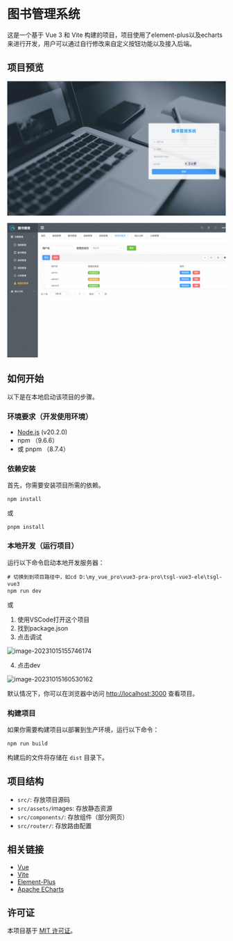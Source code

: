 # 图书管理系统

这是一个基于 Vue 3 和 Vite 构建的项目，项目使用了element-plus以及echarts来进行开发，用户可以通过自行修改来自定义按钮功能以及接入后端。

## 项目预览

![preview-one](.\src\assets\preview-one.gif)

![preview-two](.\src\assets\preview-two.gif)

## 如何开始

以下是在本地启动该项目的步骤。

### 环境要求（开发使用环境）

- [Node.js](https://nodejs.org/) (v20.2.0)
- npm  （9.6.6）
- 或 pnpm （8.7.4）

### 依赖安装

首先，你需要安装项目所需的依赖。

```
npm install 
```

或

```
pnpm install 
```



### 本地开发（运行项目）

运行以下命令启动本地开发服务器：

```
# 切换到到项目路径中，如cd D:\my_vue_pro\vue3-pra-pro\tsgl-vue3-ele\tsgl-vue3
npm run dev
```

或

1. 使用VSCode打开这个项目
2. 找到package.json
3. 点击调试

![image-20231015155746174](C:\Users\Mobanc\AppData\Roaming\Typora\typora-user-images\image-20231015155746174.png)

4. 点击dev

![image-20231015160530162](C:\Users\Mobanc\AppData\Roaming\Typora\typora-user-images\image-20231015160530162.png)

默认情况下，你可以在浏览器中访问 [http://localhost:3000](http://localhost:3000/) 查看项目。

### 构建项目

如果你需要构建项目以部署到生产环境，运行以下命令：

```
npm run build
```

构建后的文件将存储在 `dist` 目录下。

## 项目结构

- `src/`: 存放项目源码
- `src/assets/`images: 存放静态资源
- `src/components/`: 存放组件（部分网页）
- `src/router/`: 存放路由配置

## 相关链接

- [Vue](https://v3.vuejs.org/)
- [Vite](https://vitejs.dev/)
- [Element-Plus](https://element-plus.org/)
- [Apache ECharts](https://echarts.apache.org/)

## 许可证

本项目基于 [MIT 许可证](https://chat.openai.com/c/LICENSE)。
